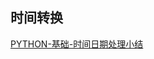 ## 时间转换

[PYTHON-基础-时间日期处理小结](http://www.wklken.me/posts/2015/03/03/python-base-datetime.html#datetime-string)



